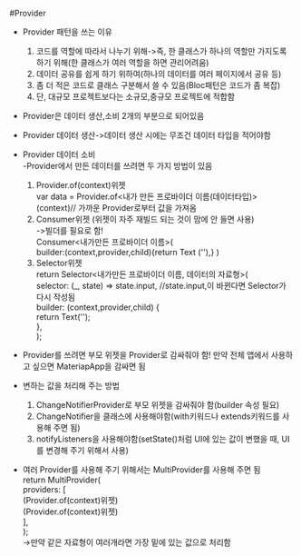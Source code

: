 #Provider

+  Provider 패턴을 쓰는 이유
	1. 코드를 역할에 따라서 나누기 위해->즉, 한 클래스가 하나의 역할만 가지도록 하기 위해(한 클래스가 여러 역할을 하면 관리어려움)  
	2. 데이터 공유를 쉽게 하기 위하여(하나의 데이터를 여러 페이지에서 공유 등)  
	3. 좀 더 적은 코드로 클래스 구분해서 쓸 수 있음(Bloc패턴은 코드가 좀 복잡)  
	4. 단, 대규모 프로젝트보다는 소규모,중규모 프로젝트에 적합함    

  
+  Provider은 데이터 생산,소비 2개의 부분으로 되어있음  

+  Provider 데이터 생산->데이터 생산 시에는 무조건 데이터 타입을 적어야함  
      
+  Provider 데이터 소비  
-Provider에서 만든 데이터를 쓰려면 두 가지 방법이 있음  
 	1. Provider.of(context)위젯  
		var data = Provider.of<내가 만든 프로바이더 이름(데이터타입)>(context)// 가까운 Provider로부터 값을 가져옴  
 	2. Consumer위젯 (위젯이 자주 재빌드 되는 것이 맘에 안 들면 사용)    
            		->빌더를 필요로 함!  
		Consumer<내가만든 프로바이더 이름>(  
		builder:(context,provider,child){return Text  (''),} )      
	3. Selector위젯  
            return Selector<내가만든 프로바이더 이름, 데이터의 자료형>(   
            selector: (_, state) => state.input, //state.input,이 바뀐다면 Selector가 다시 작성됨  
            builder: (context,provider,child) {  
      return Text('');  
    },  
  );  

+ Provider를 쓰려면 부모 위젯을 Provider로 감싸줘야 함! 만약 전체 앱에서 사용하고 싶으면 MateriapApp을 감싸면 됨  

+ 변하는 값을 처리해 주는 방법  
	1. ChangeNotifierProvider로 부모 위젯을 감싸줘야 함(builder 속성 필요)  
	2. ChangeNotifier을 클래스에 사용해야함(with키워드나 extends키워드를 사용해 주면 됨)  
	3. notifyListeners을 사용해야함(setState()처럼 UI에 있는 값이 변했을 때, UI를 변경해 주기 위해서 사용)  

+ 여러 Provider를 사용해 주기 위해서는 MultiProvider를 사용해 주면 됨  
	return MultiProvider(  
      providers: [  
        (Provider.of(context)위젯)  
        (Provider.of(context)위젯)  
      ],  
    );    
->만약 같은 자료형이 여러개라면 가장 밑에 있는 값으로 처리함  